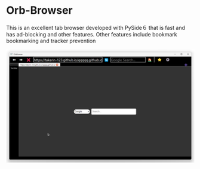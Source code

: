 # Orb-Browser
This is an excellent tab browser developed with PySide６ that is fast and has ad-blocking and other features.
Other features include bookmark bookmarking and tracker prevention


<img src="https://raw.githubusercontent.com/CrossDarkrix/Orb-Browser/refs/heads/main/screenshots/screenshot.png" alt="Orb Browser Version1.0" title="Orb Browser Version1.0">

